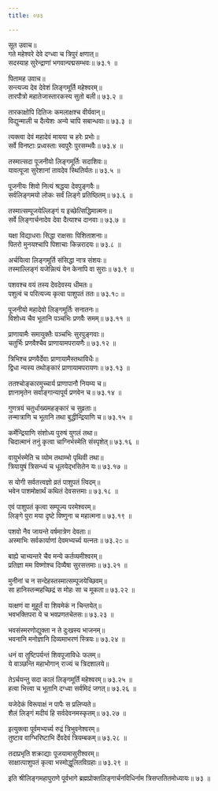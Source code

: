 ```yaml
---
title: ०७३

---
```

सूत उवाच॥  
गते महेश्वरे देवे दग्ध्वा च त्रिपुरं क्षणात्॥  
सदस्याह सुरेन्द्राणां भगवान्पद्मसम्भवः॥ ७३.१ ॥  
  
पितामह उवाच॥  
सन्त्यज्य देव देवेशं लिङ्गमूर्ति महेश्वरम्॥  
तारपौत्रो महातेजास्तारकस्य सुतो बली॥ ७३.२ ॥  
  
तारकाक्षोपि दितिजः कमलाक्षश्च वीर्यवान्॥  
विद्युन्माली च दैत्येशः अन्ये चापि सबान्धवाः॥ ७३.३ ॥  
  
त्यक्त्वा देवं महादेवं मायया च हरेः प्रभोः॥  
सर्वे विनष्टाः प्रध्वस्ताः स्वपुरैः पुरसम्भवैः॥ ७३.४ ॥  
  
तस्मात्सदा पूजनीयो लिङ्गमूर्तिः सदाशिवः॥  
यावत्पूजा सुरेशानां तावदेव स्थितिर्यतः॥ ७३.५ ॥  
  
पूजनीयः शिवो नित्यं श्रद्धया देवपुङ्गवैः॥  
सर्वलिङ्गमयो लोकः सर्वं लिङ्गे प्रतिष्ठितम्॥ ७३.६ ॥  
  
तस्मात्सम्पूजयेल्लिङ्गं य इच्छेत्सिद्धिमात्मनः॥  
सर्वे लिङ्गार्चनादेव देवा दैत्याश्च दानवाः॥ ७३.७ ॥  
  
यक्षा विद्याधराः सिद्धा राक्षसाः पिशिताशनाः॥  
पितरो मुनयश्चापि पिशाचाः किन्नरादयः॥ ७३.८ ॥  
  
अर्चयित्वा लिङ्गमूर्ति संसिद्धा नात्र संशयः॥  
तस्माल्लिङ्गं यजेन्नित्यं येन केनापि वा सुराः॥ ७३.९ ॥  
  
पशवश्च वयं तस्य देवदेवस्य धीमतः॥  
पशुत्वं च परित्यज्य कृत्वा पाशुपतं ततः॥ ७३.१೦ ॥  
  
पूजनीयो महादेवो लिङ्गमूर्तिः सनातनः॥  
विशोध्य चैव भूतानि पञ्चभिः प्रणवैः समम्॥ ७३.११ ॥  
  
प्राणायामैः समायुक्तैः पञ्चभिः सुरपुङ्गवाः॥  
चतुर्भिः प्रणवैश्चैव प्राणायामपरायणैः॥ ७३.१२ ॥  
  
त्रिभिश्च प्रणवैर्देवाः प्राणायामैस्तथाविधैः॥  
द्विधा न्यस्य तथोङ्कारं प्राणायामपरायणः॥ ७३.१३ ॥  
  
ततश्चोङ्कारमुच्चार्य प्राणापानौ नियम्य च॥  
ज्ञानामृतेन सर्वाङ्गान्यापूर्य प्रणवेन च॥ ७३.१४ ॥  
  
गुणत्रयं चतुर्धाख्यमहङ्कारं च सुव्रताः॥  
तन्मात्राणि च भूतानि तथा बुद्धीन्द्रियाणि च॥ ७३.१५ ॥  
  
कर्मेन्द्रियाणि संशोध्य पुरुषं युगलं तथा॥  
चिदात्मानं तनुं कृत्वा चाग्निर्भस्मेति संस्पृशेत्॥ ७३.१६ ॥  
  
वायुर्भस्मेति च व्योम तथाम्भो पृथिवी तथा॥  
त्रियायुषं त्रिसन्ध्यं च धूलयेद्भसितेन यः॥ ७३.१७ ॥  
  
स योगी सर्वतत्त्वज्ञो व्रतं पाशुपतं त्विदम्॥  
भवेन पाशमोक्षार्थं कथितं देवसत्तमाः॥ ७३.१८ ॥  
  
एवं पाशुपतं कृत्वा सम्पूज्य परमेश्वरम्॥  
लिङ्गे पुरा मया दृष्टे विष्णुना च महात्मना॥ ७३.१९ ॥  
  
पशवो नैव जायन्ते वर्षमात्रेण देवताः॥  
अस्माभिः सर्वकार्याणां देवमभ्यर्च्य यत्नतः॥ ७३.२೦ ॥  
  
बाह्ये चाभ्यन्तरे चैव मन्ये कर्तव्यमीश्वरम्॥  
प्रतिज्ञा मम विष्णोश्च दिव्यैषा सुरसत्तमाः॥ ७३.२१ ॥  
  
मुनीनां च न सन्देहस्तस्मात्सम्पूजयेच्छिवम्॥  
सा हानिस्तन्महच्छिद्रं स मोहः सा च मूकता॥ ७३.२२ ॥  
  
यत्क्षणं वा मुहूर्तं वा शिवमेकं न चिन्तयेत्॥  
भवभक्तिपरा ये च भवप्रणतचेतसः॥ ७३.२३ ॥  
  
भवसंस्मरणोद्युक्ता न ते दुःखस्य भाजनम्॥  
भवनानि मनोज्ञानि दिव्यमाभरणं स्त्रियः॥ ७३.२४ ॥  
  
धनं वा तुष्टिपर्यन्तं शिवपूजाविधेः फलम्॥  
ये वाञ्छन्ति महाभोगान् राज्यं च त्रिदशालये॥  
  
तेऽर्चयन्तु सदा कालं लिङ्गमूर्तिं महेश्वरम्॥ ७३.२५ ॥  
हत्वा भित्त्वा च भूतानि दग्ध्वा सर्वमिदं जगत्॥ ७३.२६ ॥  
  
यजेदेकं विरूपाक्षं न पापैः स प्रलिप्यते॥  
शैलं लिङ्गं मदीयं हि सर्वदेवनमस्कृतम्॥ ७३.२७ ॥  
  
इत्युक्त्वा पूर्वमभ्यर्च्य रुद्रं त्रिभुवनेश्वरम्॥  
तुष्टाव वाग्भिरिष्टाभि र्देवदेवं त्रियम्बकम्॥ ७३.२८ ॥  
  
तदाप्रभृति शक्राद्याः पूजयामासुरीश्वरम्॥  
साक्षात्पाशुपतं कृत्वा भस्मोद्धूलितविग्रहाः॥ ७३.२९ ॥  
  
इति श्रीलिङ्गमहापुराणे पूर्वभागे ब्रह्मप्रोक्तलिङ्गार्चनविधिर्नाम त्रिसप्ततितमोध्यायः॥ ७३ ॥